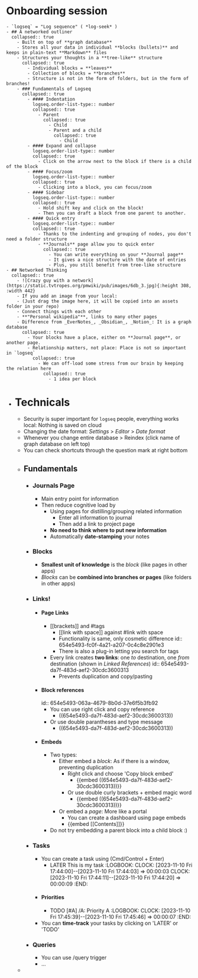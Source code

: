# Onboarding session
	- `logseq` = "Log sequence" ( *log-seek* )
	- ## A networked outliner
	  collapsed:: true
		- Built on top of **graph database**
		- Stores all your data in individual **blocks (bullets)** and keeps in plain-text **Markdown** files
		- Structures your thoughts in a **tree-like** structure
		  collapsed:: true
			- Individual blocks = **leaves**
			- Collection of blocks = **branches**
			- Structure is not in the form of folders, but in the form of branches!
		- ### Fundamentals of Logseq
		  collapsed:: true
			- #### Indentation
			  logseq.order-list-type:: number
			  collapsed:: true
				- Parent
				  collapsed:: true
					- Child
					- Parent and a child
					  collapsed:: true
						- Child
			- #### Expand and collapse
			  logseq.order-list-type:: number
			  collapsed:: true
				- Click on the arrow next to the block if there is a child of the block
			- #### Focus/zoom
			  logseq.order-list-type:: number
			  collapsed:: true
				- Clicking into a block, you can focus/zoom
			- #### Sidebar
			  logseq.order-list-type:: number
			  collapsed:: true
				- Hold shift key and click on the block!
				- Then you can draft a block from one parent to another.
			- #### Quick entry
			  logseq.order-list-type:: number
			  collapsed:: true
				- Thanks to the indenting and grouping of nodes, you don't need a folder structure
				- **Journals** page allow you to quick enter
				  collapsed:: true
					- You can write everything on your **Journal page**
					- It gives a nice structure with the date of entries
					- Plus, you still benefit from tree-like structure
	- ## Networked Thinking
	  collapsed:: true
		- ![Crazy guy with a network](https://static.tvtropes.org/pmwiki/pub/images/6db_3.jpg){:height 308, :width 442}
		- If you add an image from your local:
		- (Just drag the image here, it will be copied into an assets folder in your repo)
		- Connect things with each other
		- **"Personal wikipedia"**, links to many other pages
		- Difference from _EverNotes_, _Obsidian_, _Notion_: It is a graph database
		  collapsed:: true
			- Your blocks have a place, either on **Journal page**, or another page.
			- Relationship matters, not place: Place is not so important in `logseq`
			  collapsed:: true
				- We can off-load some stress from our brain by keeping the relation here
				  collapsed:: true
					- 1 idea per block
- # Technicals
	- Security is super important for `logseq` people, everything works local: Nothing is saved on cloud
	- Changing the date format: _Settings_ > _Editor_ > _Date format_
	- Whenever you change entire database > Reindex (click name of graph database on left top)
	- You can check shortcuts through the question mark at right bottom
	- ## Fundamentals
		- ### Journals Page
			- Main entry point for information
			- Then reduce cognitive load by
				- Using pages for distilling/grouping related information
					- Enter all information to journal
					- Then add a link to project page
				- **No need to think where to put new information**
				- Automatically **date-stamping** your notes
		- ### Blocks
			- **Smallest unit of knowledge** is the *block* (like pages in other apps)
			- *Blocks* can be **combined into branches or pages** (like folders in other apps)
		- ### Links!
			- #### Page Links
				- [[brackets]] and #tags
					- [[link with space]] against #link with space
					- Functionality is same, only cosmetic difference
					  id:: 654e5493-fc0f-4a21-a207-0c4c8e2901e3
					- There is also a plug-in letting you search for tags
				- Every link creates **two links**: one *to* destination, one *from* destination (shown in *Linked References*)
				  id:: 654e5493-da7f-483d-aef2-30cdc3600313
					- Prevents duplication and copy/pasting
			- #### Block references
			  id:: 654e5493-063a-4679-8b0d-37e6f5b3fb92
				- You can use right click and copy reference
					- ((654e5493-da7f-483d-aef2-30cdc3600313))
				- Or use double parantheses and type message
					- ((654e5493-da7f-483d-aef2-30cdc3600313))
			- #### Embeds
				- Two types:
					- Either embed a *block*: As if there is a window, preventing duplication
						- Right click and choose 'Copy block embed'
							- {{embed ((654e5493-da7f-483d-aef2-30cdc3600313))}}
						- Or use double curly brackets + embed magic word
							- {{embed ((654e5493-da7f-483d-aef2-30cdc3600313))}}
					- Or embed a *page*: More like a portal
						- You can create a dashboard using page embeds
						- {{embed [[Contents]]}}
				- Do not try embedding a parent block into a child block :)
		- ### Tasks
			- You can create a task using (Cmd/Control + Enter)
				- LATER This is my task
				  :LOGBOOK:
				  CLOCK: [2023-11-10 Fri 17:44:00]--[2023-11-10 Fri 17:44:03] =>  00:00:03
				  CLOCK: [2023-11-10 Fri 17:44:11]--[2023-11-10 Fri 17:44:20] =>  00:00:09
				  :END:
			- #### Priorities
				- TODO [#A] \/A: Priority A
				  :LOGBOOK:
				  CLOCK: [2023-11-10 Fri 17:45:39]--[2023-11-10 Fri 17:45:46] =>  00:00:07
				  :END:
			- You can **time-track** your tasks by clicking on 'LATER' or 'TODO'
		- ### Queries
			- You can use \/query trigger
			- ...
	-